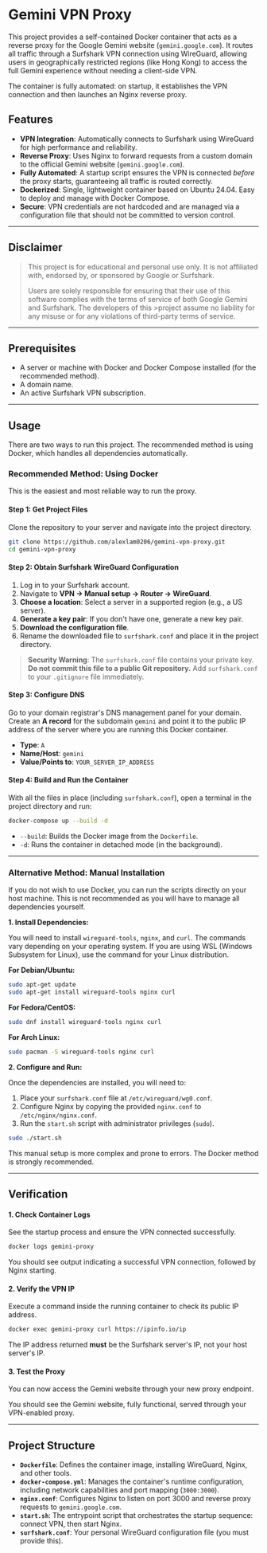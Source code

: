 # Gemini VPN Proxy

This project provides a self-contained Docker container that acts as a reverse proxy for the Google Gemini website (`gemini.google.com`). It routes all traffic through a Surfshark VPN connection using WireGuard, allowing users in geographically restricted regions (like Hong Kong) to access the full Gemini experience without needing a client-side VPN.

The container is fully automated: on startup, it establishes the VPN connection and then launches an Nginx reverse proxy.

## Features

- **VPN Integration**: Automatically connects to Surfshark using WireGuard for high performance and reliability.
- **Reverse Proxy**: Uses Nginx to forward requests from a custom domain to the official Gemini website (`gemini.google.com`).
- **Fully Automated**: A startup script ensures the VPN is connected *before* the proxy starts, guaranteeing all traffic is routed correctly.
- **Dockerized**: Single, lightweight container based on Ubuntu 24.04. Easy to deploy and manage with Docker Compose.
- **Secure**: VPN credentials are not hardcoded and are managed via a configuration file that should not be committed to version control.

---
## Disclaimer

> This project is for educational and personal use only. It is not affiliated with, endorsed by, or sponsored by Google or Surfshark.
>
> Users are solely responsible for ensuring that their use of this software complies with the terms of service of both Google Gemini and Surfshark. The developers of this >project assume no liability for any misuse or for any violations of third-party terms of service.

---

## Prerequisites
- A server or machine with Docker and Docker Compose installed (for the recommended method).
- A domain name.
- An active Surfshark VPN subscription.

---

## Usage

There are two ways to run this project. The recommended method is using Docker, which handles all dependencies automatically.

### Recommended Method: Using Docker

This is the easiest and most reliable way to run the proxy.

#### Step 1: Get Project Files

Clone the repository to your server and navigate into the project directory.

```bash
git clone https://github.com/alexlam0206/gemini-vpn-proxy.git
cd gemini-vpn-proxy
```

#### Step 2: Obtain Surfshark WireGuard Configuration

1.  Log in to your Surfshark account.
2.  Navigate to **VPN -> Manual setup -> Router -> WireGuard**.
3.  **Choose a location**: Select a server in a supported region (e.g., a US server).
4.  **Generate a key pair**: If you don't have one, generate a new key pair.
5.  **Download the configuration file**.
6.  Rename the downloaded file to `surfshark.conf` and place it in the project directory.

> **Security Warning**: The `surfshark.conf` file contains your private key. **Do not commit this file to a public Git repository.** Add `surfshark.conf` to your `.gitignore` file immediately.

#### Step 3: Configure DNS

Go to your domain registrar's DNS management panel for your domain. Create an **A record** for the subdomain `gemini` and point it to the public IP address of the server where you are running this Docker container.

- **Type**: `A`
- **Name/Host**: `gemini`
- **Value/Points to**: `YOUR_SERVER_IP_ADDRESS`

#### Step 4: Build and Run the Container

With all the files in place (including `surfshark.conf`), open a terminal in the project directory and run:

```bash
docker-compose up --build -d
```

- `--build`: Builds the Docker image from the `Dockerfile`.
- `-d`: Runs the container in detached mode (in the background).

---

### Alternative Method: Manual Installation

If you do not wish to use Docker, you can run the scripts directly on your host machine. This is not recommended as you will have to manage all dependencies yourself.

**1. Install Dependencies:**

You will need to install `wireguard-tools`, `nginx`, and `curl`. The commands vary depending on your operating system. If you are using WSL (Windows Subsystem for Linux), use the command for your Linux distribution.

**For Debian/Ubuntu:**
```bash
sudo apt-get update
sudo apt-get install wireguard-tools nginx curl
```

**For Fedora/CentOS:**
```bash
sudo dnf install wireguard-tools nginx curl
```

**For Arch Linux:**
```bash
sudo pacman -S wireguard-tools nginx curl
```

**2. Configure and Run:**

Once the dependencies are installed, you will need to:
1.  Place your `surfshark.conf` file at `/etc/wireguard/wg0.conf`.
2.  Configure Nginx by copying the provided `nginx.conf` to `/etc/nginx/nginx.conf`.
3.  Run the `start.sh` script with administrator privileges (`sudo`).

```bash
sudo ./start.sh
```

This manual setup is more complex and prone to errors. The Docker method is strongly recommended.

---

## Verification

#### 1. Check Container Logs

See the startup process and ensure the VPN connected successfully.

```bash
docker logs gemini-proxy
```

You should see output indicating a successful VPN connection, followed by Nginx starting.

#### 2. Verify the VPN IP

Execute a command inside the running container to check its public IP address.

```bash
docker exec gemini-proxy curl https://ipinfo.io/ip
```

The IP address returned **must** be the Surfshark server's IP, not your host server's IP.

#### 3. Test the Proxy

You can now access the Gemini website through your new proxy endpoint. 

You should see the Gemini website, fully functional, served through your VPN-enabled proxy.

---

## Project Structure

- **`Dockerfile`**: Defines the container image, installing WireGuard, Nginx, and other tools.
- **`docker-compose.yml`**: Manages the container's runtime configuration, including network capabilities and port mapping (`3000:3000`).
- **`nginx.conf`**: Configures Nginx to listen on port 3000 and reverse proxy requests to `gemini.google.com`.
- **`start.sh`**: The entrypoint script that orchestrates the startup sequence: connect VPN, then start Nginx.
- **`surfshark.conf`**: Your personal WireGuard configuration file (you must provide this).
